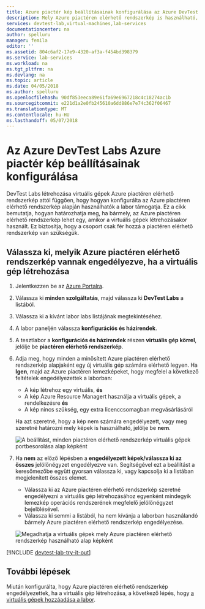 ```yaml
---
title: Azure piactér kép beállításainak konfigurálása az Azure DevTest Labs szolgáltatásban |} Microsoft Docs
description: Mely Azure piactéren elérhető rendszerkép is használható, ha a virtuális gép létrehozása az Azure DevTest Labs konfigurálása
services: devtest-lab,virtual-machines,lab-services
documentationcenter: na
author: spelluru
manager: femila
editor: ''
ms.assetid: 804c6af2-17e9-4320-af3a-f454bd398379
ms.service: lab-services
ms.workload: na
ms.tgt_pltfrm: na
ms.devlang: na
ms.topic: article
ms.date: 04/05/2018
ms.author: spelluru
ms.openlocfilehash: 90df853eeca89e61fa69e6967218c4c18274ac1b
ms.sourcegitcommit: e221d1a2e0fb245610a6dd886e7e74c362f06467
ms.translationtype: MT
ms.contentlocale: hu-HU
ms.lasthandoff: 05/07/2018
---
```

# <a name="configure-azure-marketplace-image-settings-in-azure-devtest-labs"></a>Az Azure DevTest Labs Azure piactér kép beállításainak konfigurálása
DevTest Labs létrehozása virtuális gépek Azure piactéren elérhető rendszerkép attól függően, hogy hogyan konfigurálta az Azure piactéren elérhető rendszerkép alapján használhatók a labor támogatja. Ez a cikk bemutatja, hogyan határozhatja meg, ha bármely, az Azure piactéren elérhető rendszerkép lehet egy, amikor a virtuális gépek létrehozásakor használt. Ez biztosítja, hogy a csoport csak fér hozzá a piactéren elérhető rendszerkép van szükségük. 

## <a name="select-which-azure-marketplace-images-are-allowed-when-creating-a-vm"></a>Válassza ki, melyik Azure piactéren elérhető rendszerkép vannak engedélyezve, ha a virtuális gép létrehozása
1. Jelentkezzen be az [Azure Portalra](http://go.microsoft.com/fwlink/p/?LinkID=525040).
2. Válassza ki **minden szolgáltatás**, majd válassza ki **DevTest Labs** a listából.
3. Válassza ki a kívánt labor labs listájának megtekintéséhez. 
4. A labor paneljén válassza **konfigurációs és házirendek**.
5. A tesztlabor a **konfigurációs és házirendek** részen **virtuális gép körrel**, jelölje be **piactéren elérhető rendszerkép**.
6. Adja meg, hogy minden a minősített Azure piactéren elérhető rendszerkép alapjaként egy új virtuális gép számára elérhető legyen. Ha **Igen**, majd az Azure piactéren lemezképeket, hogy megfelel a következő feltételek engedélyezettek a laborban:
   
   * A kép létrehoz egy virtuális, **és**
   * A kép Azure Resource Managert használja a virtuális gépek, a rendelkezésre **és**
   * A kép nincs szükség, egy extra licenccsomagban megvásárlásáról
     
    Ha azt szeretné, hogy a kép nem számára engedélyezett, vagy meg szeretné határozni mely képek is használható, jelölje be **nem**.
     
     ![A beállítást, minden piactéren elérhető rendszerkép virtuális gépek portbesorolása alap képként](./media/devtest-lab-configure-marketplace-images/allow-all-marketplace-images.png)
7. Ha **nem** az előző lépésben a **engedélyezett képek/válassza ki az összes** jelölőnégyzet engedélyezve van. 
   Segítségével ezt a beállítást a keresőmezőbe együtt gyorsan válassza ki, vagy kapcsolja ki a listában megjelenített összes elemet.
   * Válassza ki az Azure piactéren elérhető rendszerkép szeretné engedélyezni a virtuális gép létrehozásához egyenként mindegyik lemezkép operációs rendszerének megfelelő jelölőnégyzet bejelölésével.
   * Válassza ki semmi a listából, ha nem kívánja a laborban használandó bármely Azure piactéren elérhető rendszerkép engedélyezése.
   
    ![Megadhatja a virtuális gépek mely Azure piactéren elérhető rendszerkép használható alap képként](./media/devtest-lab-configure-marketplace-images/select-marketplace-images.png)

[!INCLUDE [devtest-lab-try-it-out](../../includes/devtest-lab-try-it-out.md)]

## <a name="next-steps"></a>További lépések
Miután konfigurálta, hogy Azure piactéren elérhető rendszerkép engedélyezettek, ha a virtuális gép létrehozása, a következő lépés, hogy [a virtuális gépek hozzáadása a labor](devtest-lab-add-vm.md).

